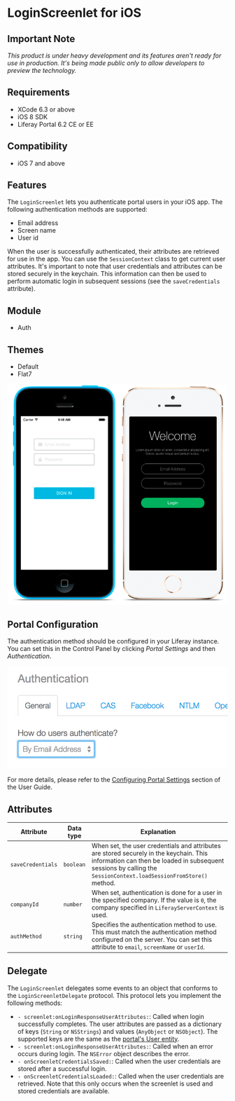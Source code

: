 # LoginScreenlet for iOS

## Important Note

*This product is under heavy development and its features aren't ready for use in production. It's being made public only to allow developers to preview the technology.*

## Requirements

- XCode 6.3 or above
- iOS 8 SDK
- Liferay Portal 6.2 CE or EE

## Compatibility

- iOS 7 and above

## Features

The `LoginScreenlet` lets you authenticate portal users in your iOS app. The following authentication methods are supported:

- Email address
- Screen name
- User id

When the user is successfully authenticated, their attributes are retrieved for use in the app. You can use the `SessionContext` class to get current user attributes. It's important to note that user credentials and attributes can be stored securely in the keychain. This information can then be used to perform automatic login in subsequent sessions (see the `saveCredentials` attribute).


## Module

- Auth

## Themes

- Default
- Flat7

![The `LoginScreenlet` using the Default and Flat7 themes.](Images/login.png)

## Portal Configuration

The authentication method should be configured in your Liferay instance. You can set this in the Control Panel by clicking *Portal Settings* and then *Authentication*.

![Setting the authentication method in Liferay Portal.](Images/portal-auth.png "Liferay portal authentication methods")

For more details, please refer to the [Configuring Portal Settings](https://dev.liferay.com/discover/portal/-/knowledge_base/6-2/configuring-portal-settings) section of the User Guide.

## Attributes

| Attribute | Data type | Explanation |
|-----------|-----------|-------------| 
|  `saveCredentials` | `boolean` | When set, the user credentials and attributes are stored securely in the keychain. This information can then be loaded in subsequent sessions by calling the `SessionContext.loadSessionFromStore()` method. |
|  `companyId` | `number` | When set, authentication is done for a user in the specified company. If the value is `0`, the company specified in `LiferayServerContext` is used. |
|  `authMethod` | `string` | Specifies the authentication method to use. This must match the authentication method configured on the server. You can set this attribute to `email`, `screenName` or `userId`. |

## Delegate

The `LoginScreenlet` delegates some events to an object that conforms to the `LoginScreenletDelegate` protocol. This protocol lets you implement the following methods:

- `- screenlet:onLoginResponseUserAttributes:`: Called when login successfully completes. The user attributes are passed as a dictionary of keys (`String` or `NSStrings`) and values (`AnyObject` or `NSObject`). The supported keys are the same as the [portal's User entity](https://github.com/liferay/liferay-portal/blob/6.2.x/portal-impl/src/com/liferay/portal/service.xml#L2227).
- `- screenlet:onLoginResponseUserAttributes:`: Called when an error occurs during login. The `NSError` object describes the error.
- `- onScreenletCredentialsSaved:`: Called when the user credentials are stored after a successful login.
- `- onScreenletCredentialsLoaded:`: Called when the user credentials are retrieved. Note that this only occurs when the screenlet is used and stored credentials are available.

